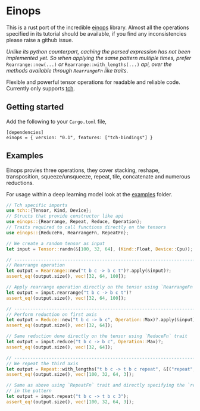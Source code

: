 # Einops

This is a rust port of the incredible [einops](https://github.com/arogozhnikov/einops) library.
Almost all the operations specified in its tutorial should be available, if you find any
inconsistencies please raise a github issue.

_Unlike its python counterpart, caching the parsed expression has not been implemented yet. So
when applying the same pattern multiple times, prefer_ `Rearrange::new(...)` _or_ `Rearrange::with_lengths(...)`
_api, over the methods available through `RearrangeFn` like traits_.

Flexible and powerful tensor operations for readable and reliable code.
Currently only supports [tch](https://github.com/LaurentMazare/tch-rs).

## Getting started

Add the following to your `Cargo.toml` file,

```
[dependencies]
einops = { version: "0.1", features: ["tch-bindings"] }
```

## Examples

Einops provies three operations, they cover stacking, reshape, transposition,
squeeze/unsqueeze, repeat, tile, concatenate and numerous reductions.

For usage within a deep learning model look at the [examples](https://github.com/VasanthakumarV/einops/tree/main/examples) folder.

```rust
// Tch specific imports
use tch::{Tensor, Kind, Device};
// Structs that provide constructor like api
use einops::{Rearrange, Repeat, Reduce, Operation};
// Traits required to call functions directly on the tensors
use einops::{ReduceFn, RearrangeFn, RepeatFn};

// We create a random tensor as input
let input = Tensor::randn(&[100, 32, 64], (Kind::Float, Device::Cpu));

// ------------------------------------------------------------------------
// Rearrange operation
let output = Rearrange::new("t b c -> b c t")?.apply(&input)?;
assert_eq!(output.size(), vec![32, 64, 100]);

// Apply rearrange operation directly on the tensor using `RearrangeFn` trait
let output = input.rearrange("t b c -> b c t")?
assert_eq!(output.size(), vec![32, 64, 100]);

// ------------------------------------------------------------------------
// Perform reduction on first axis
let output = Reduce::new("t b c -> b c", Operation::Max)?.apply(&input)?;
assert_eq!(output.size(), vec![32, 64]);

// Same reduction done directly on the tensor using `ReduceFn` trait
let output = input.reduce("t b c -> b c", Operation::Max)?;
assert_eq!(output.size(), vec![32, 64]);

// ------------------------------------------------------------------------
// We repeat the third axis
let output = Repeat::with_lengths("t b c -> t b c repeat", &[("repeat", 3)])?.apply(&input);
assert_eq!(output.size(), vec![100, 32, 64, 3]);

// Same as above using `RepeatFn` trait and directly specifying the `repeat` size
// in the pattern
let output = input.repeat("t b c -> t b c 3");
assert_eq!(output.size(), vec![100, 32, 64, 3]);
```

